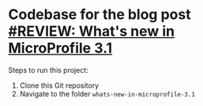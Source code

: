 # Codebase for the blog post [#REVIEW: What's new in MicroProfile 3.1](https://rieckpil.de/review-whats-new-in-microprofile-3-1/)

Steps to run this project:

1. Clone this Git repository
2. Navigate to the folder `whats-new-in-microprofile-3.1`
